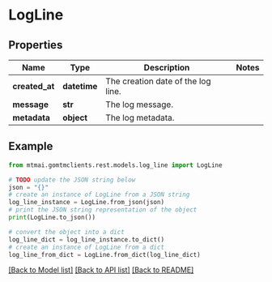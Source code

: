 # LogLine


## Properties

Name | Type | Description | Notes
------------ | ------------- | ------------- | -------------
**created_at** | **datetime** | The creation date of the log line. | 
**message** | **str** | The log message. | 
**metadata** | **object** | The log metadata. | 

## Example

```python
from mtmai.gomtmclients.rest.models.log_line import LogLine

# TODO update the JSON string below
json = "{}"
# create an instance of LogLine from a JSON string
log_line_instance = LogLine.from_json(json)
# print the JSON string representation of the object
print(LogLine.to_json())

# convert the object into a dict
log_line_dict = log_line_instance.to_dict()
# create an instance of LogLine from a dict
log_line_from_dict = LogLine.from_dict(log_line_dict)
```
[[Back to Model list]](../README.md#documentation-for-models) [[Back to API list]](../README.md#documentation-for-api-endpoints) [[Back to README]](../README.md)


